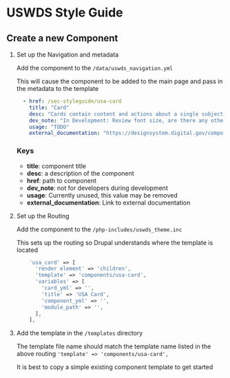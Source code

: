 # USWDS Style Guide

## Create a new Component

1. Set up the Navigation and metadata
    
    Add the component to the `/data/uswds_navigation.yml `

    This will cause the component to be added to the main page and pass in the metadata to the template

    ```yml
      - href: /sec-styleguide/usa-card
        title: "Card"
        desc: "Cards contain content and actions about a single subject."
        dev_note: "In Development: Review font size, are there any other variations we need to consider? Need to add card without image"
        usage: "TODO"
        external_documentation: "https://designsystem.digital.gov/components"
    ```
    ### Keys
    - **title**: component title
    - **desc**: a description of the component
    - **href**: path to component
    - **dev_note**: not for developers during development
    - **usage**: Currently unused, this value may be removed
    - **external_documentation**: Link to external documentation

2. Set up the Routing

    Add the component to the `/php-includes/uswds_theme.inc`

    This sets up the routing so Drupal understands where the template is located

    ```php
        'usa_card' => [
          'render element' => 'children',
          'template' => 'components/usa-card',
          'variables' => [
            'card_yml' => '',
            'title' => 'USA Card',
            'component_yml' => '',
            'module_path' => '',
          ],
        ],
    ```

3. Add the template in the `/templates` directory

    The template file name should match the template name listed in the above routing
    `'template' => 'components/usa-card',`

    It is best to copy a simple existing component template to get started






